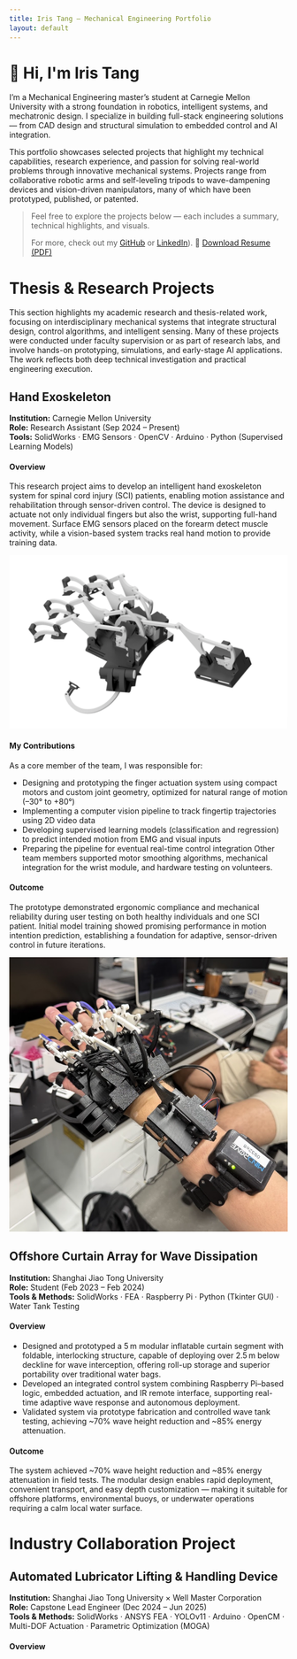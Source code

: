 ```yaml
---
title: Iris Tang – Mechanical Engineering Portfolio
layout: default
---
```


# 👋 Hi, I'm Iris Tang

I’m a Mechanical Engineering master’s student at Carnegie Mellon University with a strong foundation in robotics, intelligent systems, and mechatronic design. I specialize in building full-stack engineering solutions — from CAD design and structural simulation to embedded control and AI integration.

This portfolio showcases selected projects that highlight my technical capabilities, research experience, and passion for solving real-world problems through innovative mechanical systems. Projects range from collaborative robotic arms and self-leveling tripods to wave-dampening devices and vision-driven manipulators, many of which have been prototyped, published, or patented.

> Feel free to explore the projects below — each includes a summary, technical highlights, and visuals.
> 
> For more, check out my [GitHub](https://github.com/k2t2-314) or [LinkedIn](https://www.linkedin.com/in/iristang314)).
> 📄 [Download Resume (PDF)](https://github.com/k2t2-314/resume.pdf)

# Thesis & Research Projects

This section highlights my academic research and thesis-related work, focusing on interdisciplinary mechanical systems that integrate structural design, control algorithms, and intelligent sensing. Many of these projects were conducted under faculty supervision or as part of research labs, and involve hands-on prototyping, simulations, and early-stage AI applications. The work reflects both deep technical investigation and practical engineering execution.

## Hand Exoskeleton

**Institution:** Carnegie Mellon University  
**Role:** Research Assistant (Sep 2024 – Present)  
**Tools:** SolidWorks · EMG Sensors · OpenCV · Arduino · Python (Supervised Learning Models)

#### Overview
This research project aims to develop an intelligent hand exoskeleton system for spinal cord injury (SCI) patients, enabling motion assistance and rehabilitation through sensor-driven control. The device is designed to actuate not only individual fingers but also the wrist, supporting full-hand movement. Surface EMG sensors placed on the forearm detect muscle activity, while a vision-based system tracks real hand motion to provide training data.

![Model Image](/assets/img/Exo.png)

#### My Contributions
As a core member of the team, I was responsible for:
- Designing and prototyping the finger actuation system using compact motors and custom joint geometry, optimized for natural range of motion (–30° to +80°)
- Implementing a computer vision pipeline to track fingertip trajectories using 2D video data
- Developing supervised learning models (classification and regression) to predict intended motion from EMG and visual inputs
- Preparing the pipeline for eventual real-time control integration
Other team members supported motor smoothing algorithms, mechanical integration for the wrist module, and hardware testing on volunteers.

#### Outcome
The prototype demonstrated ergonomic compliance and mechanical reliability during user testing on both healthy individuals and one SCI patient. Initial model training showed promising performance in motion intention prediction, establishing a foundation for adaptive, sensor-driven control in future iterations.

![Prototype Image](/assets/img/outcomeExo.png)

## Offshore Curtain Array for Wave Dissipation

**Institution:** Shanghai Jiao Tong University  
**Role:** Student (Feb 2023 – Feb 2024)  
**Tools & Methods:** SolidWorks · FEA · Raspberry Pi · Python (Tkinter GUI) · Water Tank Testing

#### Overview

 - Designed and prototyped a 5 m modular inflatable curtain segment with foldable, interlocking structure, capable of deploying over 2.5 m below deckline for wave interception, offering roll-up storage and superior portability over traditional water bags.
 - Developed an integrated control system combining Raspberry Pi–based logic, embedded actuation, and IR remote interface, supporting real-time adaptive wave response and autonomous deployment.
 - Validated system via prototype fabrication and controlled wave tank testing, achieving ~70% wave height reduction and ~85% energy attenuation.

#### Outcome
The system achieved ~70% wave height reduction and ~85% energy attenuation in field tests. The modular design enables rapid deployment, convenient transport, and easy depth customization — making it suitable for offshore platforms, environmental buoys, or underwater operations requiring a calm local water surface.

# Industry Collaboration Project

## Automated Lubricator Lifting & Handling Device
**Institution:** Shanghai Jiao Tong University × Well Master Corporation  
**Role:** Capstone Lead Engineer (Dec 2024 – Jun 2025)  
**Tools & Methods:** SolidWorks · ANSYS FEA · YOLOv11 · Arduino · OpenCM · Multi-DOF Actuation · Parametric Optimization (MOGA)

#### Overview
